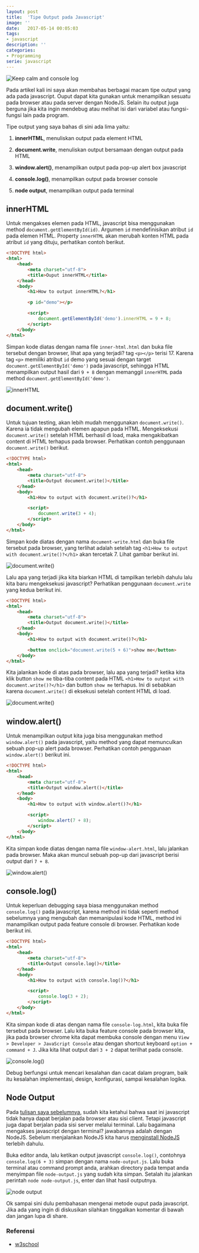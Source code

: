 ```yaml
---
layout: post
title:  'Tipe Output pada Javascript'
image: ''
date:   2017-05-14 00:05:03
tags:
- javascript
description: ''
categories:
- Programming
serie: javascript
---
```


![Keep calm and console log](/assets/img/tipe-output-javascript/keep-calm-and-console-log.jpg)

Pada artikel kali ini saya akan membahas berbagai macam tipe output yang ada pada javascript. Ouput dapat kita gunakan untuk menampilkan sesuatu pada browser atau pada server dengan NodeJS. Selain itu output juga berguna jika kita ingin mendebug atau melihat isi dari variabel atau fungsi-fungsi lain pada program.

Tipe output yang saya bahas di sini ada lima yaitu:

1. **innerHTML**, menuliskan output pada element HTML

2. **document.write**, menuliskan output bersamaan dengan output pada HTML

3. **window.alert()**, menampilkan output pada pop-up alert box javascript

4. **console.log()**, menampilkan output pada browser console

5. **node output**, menampilkan output pada terminal

## innerHTML

Untuk mengakses elemen pada HTML, javascript bisa menggunakan method `document.getElementById(id)`. Argumen `id` mendefinisikan atribut `id` pada elemen HTML. Property `innerHTML` akan merubah konten HTML pada atribut `id` yang dituju, perhatikan contoh berikut.

```html
<!DOCTYPE html>
<html>
    <head>
        <meta charset="utf-8">
        <title>Ouput innerHTML</title>
    </head>
    <body>
        <h1>How to output innerHTML?</h1>

        <p id="demo"></p>

        <script>
            document.getElementById('demo').innerHTML = 9 + 8;
        </script>
    </body>
</html>
```

Simpan kode diatas dengan nama file `inner-html.html` dan buka file tersebut dengan browser, lihat apa yang terjadi? tag `<p></p>` terisi 17. Karena tag `<p>` memiliki atribut `id` demo yang sesuai dengan target `document.getElementById('demo')` pada javascript, sehingga HTML menampilkan output hasil dari `9 + 8` dengan memanggil `innerHTML` pada method `document.getElementById('demo')`.

![innerHTML](/assets/img/tipe-output-javascript/inner-html.png)

## document.write()

Untuk tujuan testing, akan lebih mudah menggunakan `document.write()`. Karena ia tidak mengubah elemen apapun pada HTML. Mengeksekusi `document.write()` setelah HTML berhasil di load, maka mengakibatkan content di HTML terhapus pada browser. Perhatikan contoh penggunaan `document.write()` berikut.

```html
<!DOCTYPE html>
<html>
    <head>
        <meta charset="utf-8">
        <title>Output document.write()</title>
    </head>
    <body>
        <h1>How to output with document.write()?</h1>

        <script>
            document.write(3 + 4);
        </script>
    </body>
</html>
```

Simpan kode diatas dengan nama `document-write.html` dan buka file tersebut pada browser, yang terlihat adalah setelah tag `<h1>How to output with document.write()?</h1>` akan tercetak 7. Lihat gambar berikut ini.

![document.write()](/assets/img/tipe-output-javascript/document-write.png)

Lalu apa yang terjadi jika kita biarkan HTML di tampilkan terlebih dahulu lalu kita baru mengeksekusi javascript? Perhatikan penggunaan `document.write` yang kedua berikut ini.

```html
<!DOCTYPE html>
<html>
    <head>
        <meta charset="utf-8">
        <title>Output document.write()</title>
    </head>
    <body>
        <h1>How to output with document.write()?</h1>

        <button onclick="document.write(5 + 6)">show me</button>
    </body>
</html>
```

Kita jalankan kode di atas pada browser, lalu apa yang terjadi? ketika kita klik button `show me` tiba-tiba content pada HTML `<h1>How to output with document.write()?</h1>` dan button `show me` terhapus. Ini di sebabkan karena `document.write()` di eksekusi setelah content HTML di load.

![document.write()](/assets/img/tipe-output-javascript/document-write-2.png)

## window.alert()

Untuk menampilkan output kita juga bisa menggunakan method `window.alert()` pada javascript, yaitu method yang dapat memunculkan sebuah pop-up alert pada browser. Perhatikan contoh penggunaan `window.alert()` berikut ini.

```html
<!DOCTYPE html>
<html>
    <head>
        <meta charset="utf-8">
        <title>Output window.alert()</title>
    </head>
    <body>
        <h1>How to output with window.alert()?</h1>

        <script>
            window.alert(7 + 8);
        </script>
    </body>
</html>
```

Kita simpan kode diatas dengan nama file `window-alert.html`, lalu jalankan pada browser. Maka akan muncul sebuah pop-up dari javascript berisi output dari `7 + 8`.

![window.alert()](/assets/img/tipe-output-javascript/window-alert.png)

## console.log()

Untuk keperluan debugging saya biasa menggunakan method `console.log()` pada javascript, karena method ini tidak seperti method sebelumnya yang mengubah dan memanipulasi kode HTML, method ini manampilkan output pada feature console di browser. Perhatikan kode berikut ini.

```html
<!DOCTYPE html>
<html>
    <head>
        <meta charset="utf-8">
        <title>Output console.log()</title>
    </head>
    <body>
        <h1>How to output with console.log()?</h1>

        <script>
            console.log(3 + 2);
        </script>
    </body>
</html>
```

Kita simpan kode di atas dengan nama file `console-log.html`, kita buka file tersebut pada browser. Lalu kita buka feature console pada browser kita, jika pada browser chrome kita dapat membuka console dengan menu `View > Developer > JavaScript Console` atau dengan shortcut keyboard `option + command + J`. Jika kita lihat output dari `3 + 2` dapat terilhat pada console.

![console.log()](/assets/img/tipe-output-javascript/console-log.png)

Debug berfungsi untuk mencari kesalahan dan cacat dalam program, baik itu kesalahan implementasi, design, konfigurasi, sampai kesalahan logika.

## Node Output

Pada [tulisan saya sebelumnya](http://ekaprasasti.com/mengapa-harus-javascript/), sudah kita ketahui bahwa saat ini javascript tidak hanya dapat berjalan pada browser atau sisi client. Tetapi javascript juga dapat berjalan pada sisi server melalui terminal. Lalu bagaimana mengakses javascript dengan terminal? jawabannya adalah dengan NodeJS. Sebelum menjalankan NodeJS kita harus [menginstall NodeJS](https://nodejs.org/en/download/package-manager/) terlebih dahulu.

Buka editor anda, lalu ketikan output javascript `console.log()`, contohnya `console.log(6 + 3)` simpan dengan nama `node-output.js`. Lalu buka terminal atau command prompt anda, arahkan directory pada tempat anda menyimpan file `node-output.js` yang sudah kita simpan. Setalah itu jalankan perintah `node node-output.js`, enter dan lihat hasil outputnya.

![node output](/assets/img/tipe-output-javascript/terminal-node-output.png)

Ok sampai sini dulu pembahasan mengenai metode ouput pada javascript. Jika ada yang ingin di diskusikan silahkan tinggalkan komentar di bawah dan jangan lupa di share.

### Referensi

- [w3school](https://www.w3schools.com/js/js_output.asp)
